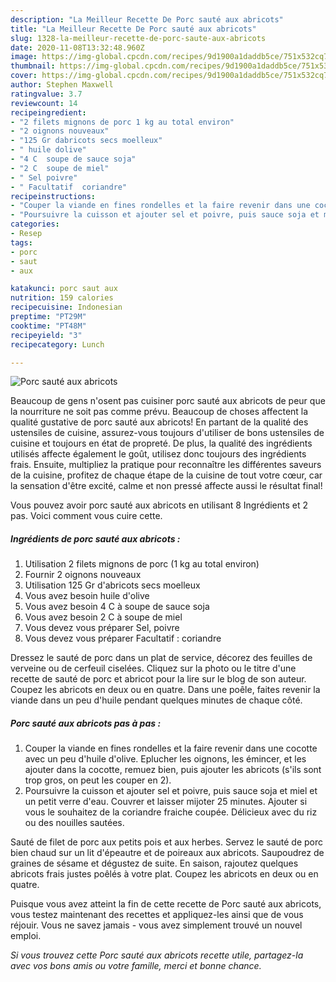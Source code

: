 ```yaml
---
description: "La Meilleur Recette De Porc sauté aux abricots"
title: "La Meilleur Recette De Porc sauté aux abricots"
slug: 1328-la-meilleur-recette-de-porc-saute-aux-abricots
date: 2020-11-08T13:32:48.960Z
image: https://img-global.cpcdn.com/recipes/9d1900a1daddb5ce/751x532cq70/porc-saute-aux-abricots-photo-principale-de-la-recette.jpg
thumbnail: https://img-global.cpcdn.com/recipes/9d1900a1daddb5ce/751x532cq70/porc-saute-aux-abricots-photo-principale-de-la-recette.jpg
cover: https://img-global.cpcdn.com/recipes/9d1900a1daddb5ce/751x532cq70/porc-saute-aux-abricots-photo-principale-de-la-recette.jpg
author: Stephen Maxwell
ratingvalue: 3.7
reviewcount: 14
recipeingredient:
- "2 filets mignons de porc 1 kg au total environ"
- "2 oignons nouveaux"
- "125 Gr dabricots secs moelleux"
- " huile dolive"
- "4 C  soupe de sauce soja"
- "2 C  soupe de miel"
- " Sel poivre"
- " Facultatif  coriandre"
recipeinstructions:
- "Couper la viande en fines rondelles et la faire revenir dans une cocotte avec un peu d&#39;huile d&#39;olive. Eplucher les oignons, les émincer, et les ajouter dans la cocotte, remuez bien, puis ajouter les abricots (s&#39;ils sont trop gros, on peut les couper en 2)."
- "Poursuivre la cuisson et ajouter sel et poivre, puis sauce soja et miel et un petit verre d&#39;eau. Couvrer et laisser mijoter 25 minutes. Ajouter si vous le souhaitez de la coriandre fraiche coupée. Délicieux avec du riz ou des nouilles sautées."
categories:
- Resep
tags:
- porc
- saut
- aux

katakunci: porc saut aux 
nutrition: 159 calories
recipecuisine: Indonesian
preptime: "PT29M"
cooktime: "PT48M"
recipeyield: "3"
recipecategory: Lunch

---
```



![Porc sauté aux abricots](https://img-global.cpcdn.com/recipes/9d1900a1daddb5ce/751x532cq70/porc-saute-aux-abricots-photo-principale-de-la-recette.jpg)

Beaucoup de gens n'osent pas cuisiner porc sauté aux abricots de peur que la nourriture ne soit pas comme prévu. Beaucoup de choses affectent la qualité gustative de porc sauté aux abricots! En partant de la qualité des ustensiles de cuisine, assurez-vous toujours d'utiliser de bons ustensiles de cuisine et toujours en état de propreté. De plus, la qualité des ingrédients utilisés affecte également le goût, utilisez donc toujours des ingrédients frais. Ensuite, multipliez la pratique pour reconnaître les différentes saveurs de la cuisine, profitez de chaque étape de la cuisine de tout votre cœur, car la sensation d'être excité, calme et non pressé affecte aussi le résultat final!

<!--inarticleads1-->

Vous pouvez avoir porc sauté aux abricots en utilisant 8 Ingrédients et 2 pas. Voici comment vous cuire cette.

##### Ingrédients de porc sauté aux abricots :

1. Utilisation 2 filets mignons de porc (1 kg au total environ)
1. Fournir 2 oignons nouveaux
1. Utilisation 125 Gr d&#39;abricots secs moelleux
1. Vous avez besoin  huile d&#39;olive
1. Vous avez besoin 4 C à soupe de sauce soja
1. Vous avez besoin 2 C à soupe de miel
1. Vous devez vous préparer  Sel, poivre
1. Vous devez vous préparer  Facultatif : coriandre


Dressez le sauté de porc dans un plat de service, décorez des feuilles de verveine ou de cerfeuil ciselées. Cliquez sur la photo ou le titre d&#39;une recette de sauté de porc et abricot pour la lire sur le blog de son auteur. Coupez les abricots en deux ou en quatre. Dans une poêle, faites revenir la viande dans un peu d&#39;huile pendant quelques minutes de chaque côté. 

<!--inarticleads2-->

##### Porc sauté aux abricots pas à pas :

1. Couper la viande en fines rondelles et la faire revenir dans une cocotte avec un peu d&#39;huile d&#39;olive. Eplucher les oignons, les émincer, et les ajouter dans la cocotte, remuez bien, puis ajouter les abricots (s&#39;ils sont trop gros, on peut les couper en 2).
1. Poursuivre la cuisson et ajouter sel et poivre, puis sauce soja et miel et un petit verre d&#39;eau. Couvrer et laisser mijoter 25 minutes. Ajouter si vous le souhaitez de la coriandre fraiche coupée. Délicieux avec du riz ou des nouilles sautées.


Sauté de filet de porc aux petits pois et aux herbes. Servez le sauté de porc bien chaud sur un lit d&#39;épeautre et de poireaux aux abricots. Saupoudrez de graines de sésame et dégustez de suite. En saison, rajoutez quelques abricots frais justes poêlés à votre plat. Coupez les abricots en deux ou en quatre. 

<!--inarticleads1-->

<p>
Puisque vous avez atteint la fin de cette recette de Porc sauté aux abricots, vous testez maintenant des recettes et appliquez-les ainsi que de vous réjouir. Vous ne savez jamais - vous avez simplement trouvé un nouvel emploi.
</p>

<p>
<i>Si vous trouvez cette Porc sauté aux abricots recette utile, partagez-la avec vos bons amis ou votre famille, merci et bonne chance.</i>
</p>
